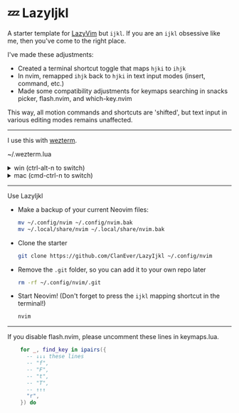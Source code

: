 # 💤 LazyIjkl

A starter template for [LazyVim](https://github.com/LazyVim/LazyVim) but `ijkl`. If you are an `ijkl` obsessive like me, then you've come to the right place.

I've made these adjustments:

- Created a terminal shortcut toggle that maps `hjki` to `ihjk`
- In nvim, remapped `ihjk` back to `hjki` in text input modes (insert, command, etc.)
- Made some compatibility adjustments for keymaps searching in snacks picker, flash.nvim, and which-key.nvim

This way, all motion commands and shortcuts are 'shifted', but text input in various editing modes remains unaffected.

---

I use this with [wezterm](https://github.com/wezterm/wezterm).

~/.wezterm.lua

<details>
<summary>win (ctrl-alt-n to switch)</summary>

```lua
local wezterm = require("wezterm")
local config = wezterm.config_builder()
local act = wezterm.action

-- ctrl-alt-n switch ijkl
config.keys = config.keys or {}
table.insert(config.keys, {
    key = 'n',
    mods = 'CTRL|ALT',
    action = act.EmitEvent 'toggle-vim-key-mapping',
})

wezterm.GLOBAL = wezterm.GLOBAL or {}
wezterm.GLOBAL.vim_key_mapping_enabled = wezterm.GLOBAL.vim_key_mapping_enabled or false

wezterm.on('toggle-vim-key-mapping', function(window, pane)
    wezterm.GLOBAL.vim_key_mapping_enabled = not wezterm.GLOBAL.vim_key_mapping_enabled
end)

local function add_vim_map(source_key, target_key)
    if source_key == source_key:lower() then
        add_vim_map(source_key:upper(), target_key:upper())
    end
    for _, mods in ipairs({ '', 'CTRL', 'ALT', 'CTRL|ALT' }) do
        table.insert(config.keys, {
            key = source_key,
            mods = mods,
            action = wezterm.action_callback(function(window, pane)
                if wezterm.GLOBAL.vim_key_mapping_enabled then
                    window:perform_action(act.SendKey { key = target_key, mods = mods }, pane)
                else
                    window:perform_action(act.SendKey { key = source_key, mods = mods }, pane)
                end
            end
            ),
        })
    end
end

add_vim_map('j', 'h')
add_vim_map('k', 'j')
add_vim_map('i', 'k')
add_vim_map('h', 'i')

return config
```

</details>

<details>
<summary>mac (cmd-ctrl-n to switch)</summary>

```lua
local wezterm = require("wezterm")
local config = wezterm.config_builder()
local act = wezterm.action

-- cmd-ctrl-n switch ijkl
config.keys = config.keys or {}
table.insert(config.keys, {
    key = 'n',
    mods = 'SUPER|CTRL',
    action = act.EmitEvent 'toggle-vim-key-mapping',
})

wezterm.GLOBAL = wezterm.GLOBAL or {}
wezterm.GLOBAL.vim_key_mapping_enabled = wezterm.GLOBAL.vim_key_mapping_enabled or false

wezterm.on('toggle-vim-key-mapping', function(window, pane)
    wezterm.GLOBAL.vim_key_mapping_enabled = not wezterm.GLOBAL.vim_key_mapping_enabled
end)

local function add_vim_map(source_key, target_key)
    if source_key == source_key:lower() then
        add_vim_map(source_key:upper(), target_key:upper())
    end
    for _, mods in ipairs({ '', 'SUPER', 'CTRL', 'ALT', 'SUPER|CTRL', 'SUPER|ALT', 'CTRL|ALT', 'SUPER|CTRL|ALT' }) do
        table.insert(config.keys, {
            key = source_key,
            mods = mods,
            action = wezterm.action_callback(function(window, pane)
                if wezterm.GLOBAL.vim_key_mapping_enabled then
                    window:perform_action(act.SendKey { key = target_key, mods = mods }, pane)
                else
                    window:perform_action(act.SendKey { key = source_key, mods = mods }, pane)
                end
            end
            ),
        })
    end
end

add_vim_map('j', 'h')
add_vim_map('k', 'j')
add_vim_map('i', 'k')
add_vim_map('h', 'i')

return config
```

</details>

---

Use LazyIjkl

- Make a backup of your current Neovim files:

  ```sh
  mv ~/.config/nvim ~/.config/nvim.bak
  mv ~/.local/share/nvim ~/.local/share/nvim.bak
  ```

- Clone the starter

  ```sh
  git clone https://github.com/ClanEver/LazyIjkl ~/.config/nvim
  ```

- Remove the `.git` folder, so you can add it to your own repo later

  ```sh
  rm -rf ~/.config/nvim/.git
  ```

- Start Neovim! (Don't forget to press the `ijkl` mapping shortcut in the terminal!)

  ```sh
  nvim
  ```

---

If you disable flash.nvim, please uncomment these lines in keymaps.lua.

```lua
    for _, find_key in ipairs({
      -- ↓↓↓ these lines
      -- "f",
      -- "F",
      -- "t",
      -- "T",
      -- ↑↑↑
      "r",
    }) do
```